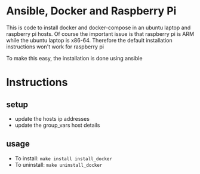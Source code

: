 # Ansible, Docker and Raspberry Pi

This is code to install docker and docker-compose in an ubuntu laptop and raspberry pi hosts.
Of course the important issue is that raspberry pi is ARM while the ubuntu laptop is x86-64.
Therefore the default installation instructions won't work for raspberry pi

To make this easy, the installation is done using ansible

# Instructions

## setup

- update the hosts ip addresses
- update the group_vars host details

## usage
- To install: `make install install_docker`  
- To uninstall: `make uninstall_docker`
